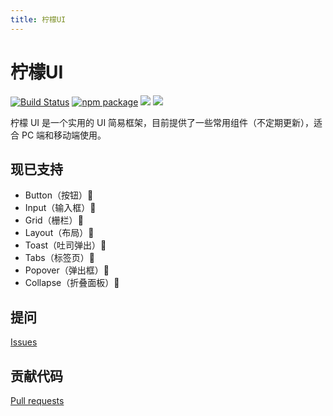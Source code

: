 ```yaml
---
title: 柠檬UI
---
```


# 柠檬UI

  [![Build Status](https://travis-ci.com/JaniceZD/gulu-demo.svg?branch=master)](https://travis-ci.com/JaniceZD/gulu-demo)
  [![npm package](https://img.shields.io/npm/v/just-test-1.svg)](https://www.npmjs.com/package/just-test-1)
  ![](https://img.shields.io/badge/language-JavaScript-green.svg)
  [![](https://img.shields.io/badge/License-MIT-yellow.svg)](https://github.com/JaniceZD/gulu-demo/blob/master/LICENSE)
  

柠檬 UI 是一个实用的 UI 简易框架，目前提供了一些常用组件（不定期更新），适合 PC 端和移动端使用。

## 现已支持

- Button（按钮）:tada: 
- Input（输入框）:tada: 
- Grid（栅栏）:tada: 
- Layout（布局）:tada: 
- Toast（吐司弹出）:tada: 
- Tabs（标签页）:tada: 
- Popover（弹出框）:tada: 
- Collapse（折叠面板）:tada:


## 提问

[Issues](https://github.com/JaniceZD/gulu-demo/issues)


## 贡献代码

[Pull requests](https://github.com/JaniceZD/gulu-demo/pulls)
